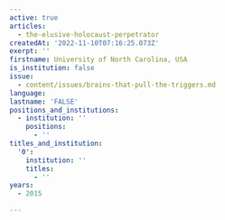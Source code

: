 ```yaml
---
active: true
articles:
  - the-elusive-holocaust-perpetrator
createdAt: '2022-11-10T07:16:25.073Z'
exerpt: ''
firstname: University of North Carolina, USA
is_institution: false
issue:
  - content/issues/brains-that-pull-the-triggers.md
language:
lastname: 'FALSE'
positions_and_institutions:
  - institution: ''
    positions:
      - ''
titles_and_institution:
  '0':
    institution: ''
    titles:
      - ''
years:
  - 2015

---
```

